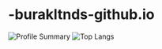 # -burakltnds-github.io
![Profile Summary](https://github-profile-summary-cards.vercel.app/api/cards/profile-details?username=burakltnds&theme=tokyonight)
![Top Langs](https://github-readme-stats.vercel.app/api/top-langs/?username=burakltnds&layout=compact&theme=radical)




